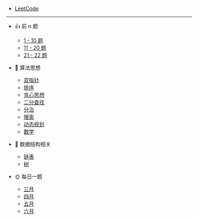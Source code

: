 - [<span class="page-title">LeetCode</span>](leetcode/)
---
- 👍 前 n 题
  - [1 - 10 题](leetcode/1-10.md "1 - 10 题 - LeetCode")
  - [11 - 20 题](leetcode/11-20.md "11 -20 题 - LeetCode")
  - [21 - 22 题](leetcode/21-30.md "21 - 22 题 - LeetCode")

- 🔐 算法思想
  - [双指针](leetcode/双指针.md "双指针 - LeetCode")
  - [排序](leetcode/排序.md "排序 - LeetCode")
  - [贪心思想](leetcode/贪心思想.md "贪心思想 - LeetCode")
  - [二分查找](leetcode/二分查找.md)
  - [分治](leetcode/分治.md)
  - [搜索](leetcode/搜索.md "搜索 - LeetCode")
  - [动态规划](leetcode/动态规划.md "动态规划 - LeetCode")
  - [数学](leetcode/数学.md)

- 🔢 数据结构相关
  - [链表](leetcode/链表.md "链表 - LeetCode")
  - [树](leetcode/树.md "树 - LeetCode")

- 🌞 每日一题
  
  - [三月](leetcode/march-2020.md "三月 - LeetCode 每日一题")
  - [四月](leetcode/april-2020.md "四月 - LeetCode 每日一题")
  - [五月](leetcode/may-2020.md "五月 - LeetCode 每日一题")
  - [六月](leetcode/june-2020.md "六月 - LeetCode 每日一题")
